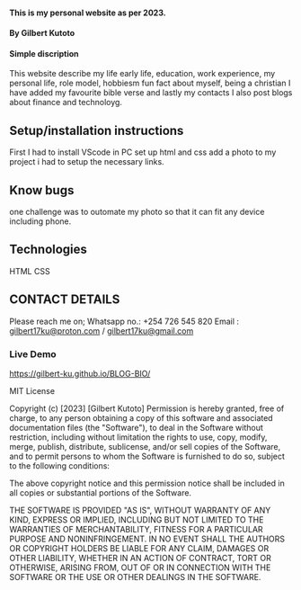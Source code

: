 

#### This is my personal website as per 2023.

#### By Gilbert Kutoto

#### Simple discription
This website describe my life early life, education, work experience, my personal life, role model, hobbiesm fun fact about myself, being a christian I have added my favourite bible verse and lastly my contacts I also post blogs about finance and technoloyg.

## Setup/installation instructions
First I had to install VScode in PC
set up html and css
add a photo to my project
i had to setup the necessary links.
## Know bugs
one challenge was to outomate my photo so that it can fit any device including phone.

## Technologies
HTML
CSS


## CONTACT DETAILS
Please reach me on;
Whatsapp no.: +254 726 545 820
Email : gilbert17ku@proton.com / gilbert17ku@gmail.com


### Live Demo


  
  https://gilbert-ku.github.io/BLOG-BIO/


  MIT License

Copyright (c) [2023] [Gilbert Kutoto]
Permission is hereby granted, free of charge, to any person obtaining a copy
of this software and associated documentation files (the "Software"), to deal
in the Software without restriction, including without limitation the rights
to use, copy, modify, merge, publish, distribute, sublicense, and/or sell
copies of the Software, and to permit persons to whom the Software is
furnished to do so, subject to the following conditions:

The above copyright notice and this permission notice shall be included in all
copies or substantial portions of the Software.

THE SOFTWARE IS PROVIDED "AS IS", WITHOUT WARRANTY OF ANY KIND, EXPRESS OR
IMPLIED, INCLUDING BUT NOT LIMITED TO THE WARRANTIES OF MERCHANTABILITY,
FITNESS FOR A PARTICULAR PURPOSE AND NONINFRINGEMENT. IN NO EVENT SHALL THE
AUTHORS OR COPYRIGHT HOLDERS BE LIABLE FOR ANY CLAIM, DAMAGES OR OTHER
LIABILITY, WHETHER IN AN ACTION OF CONTRACT, TORT OR OTHERWISE, ARISING FROM,
OUT OF OR IN CONNECTION WITH THE SOFTWARE OR THE USE OR OTHER DEALINGS IN THE
SOFTWARE.
  
  
 
